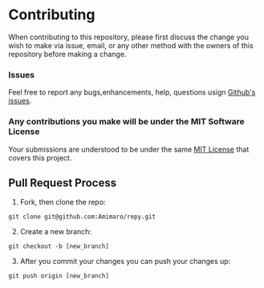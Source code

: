 # Contributing

When contributing to this repository, please first discuss the change you wish to make via issue,
email, or any other method with the owners of this repository before making a change. 

### Issues

Feel free to report any bugs,enhancements, help, questions usign [Github's issues](https://help.github.com/articles/creating-an-issue/).

### Any contributions you make will be under the MIT Software License

Your submissions are understood to be under the same [MIT License](LICENSE.md) that covers this project.


## Pull Request Process

1. Fork, then clone the repo:
```
git clone git@github.com:Amimaro/repy.git
```
2. Create a new branch:
```
git checkout -b [new_branch]
```
3. After you commit your changes you can push your changes up:
```
git push origin [new_branch]
```

